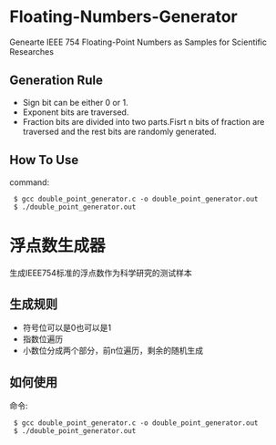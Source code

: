 # Floating-Numbers-Generator
Genearte IEEE 754 Floating-Point Numbers as Samples for Scientific Researches

## Generation Rule
 - Sign bit can be either 0 or 1.
 - Exponent bits are traversed.
 - Fraction bits are divided into two parts.Fisrt n bits of fraction are traversed and the rest bits are randomly generated.

## How To Use
command:
```
 $ gcc double_point_generator.c -o double_point_generator.out
 $ ./double_point_generator.out
```


# 浮点数生成器
生成IEEE754标准的浮点数作为科学研究的测试样本

## 生成规则
 - 符号位可以是0也可以是1
 - 指数位遍历
 - 小数位分成两个部分，前n位遍历，剩余的随机生成

## 如何使用
命令:
```
 $ gcc double_point_generator.c -o double_point_generator.out
 $ ./double_point_generator.out
```


